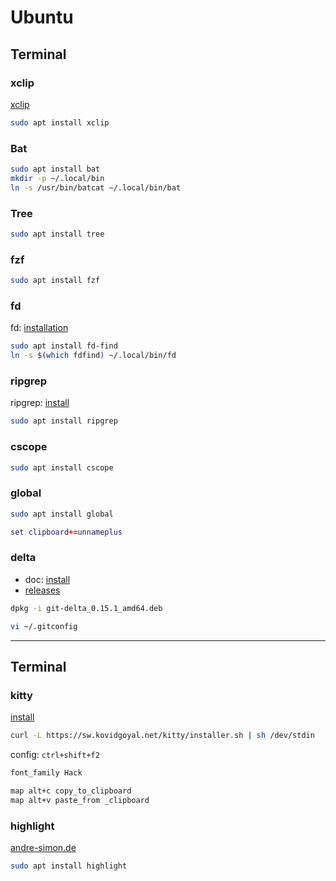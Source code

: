 # Ubuntu

## Terminal

### xclip

[xclip](https://github.com/astrand/xclip)

```bash
sudo apt install xclip
```

### Bat

```bash
sudo apt install bat
mkdir -p ~/.local/bin
ln -s /usr/bin/batcat ~/.local/bin/bat
```

### Tree

```bash
sudo apt install tree
```

### fzf

```bash
sudo apt install fzf
```

### fd

fd: [installation](https://github.com/sharkdp/fd#installation)

```bash
sudo apt install fd-find
ln -s $(which fdfind) ~/.local/bin/fd
```

### ripgrep

ripgrep: [install](https://github.com/BurntSushi/ripgrep#installation)

```bash
sudo apt install ripgrep
```

### cscope

```bash
sudo apt install cscope
```

### global

```bash
sudo apt install global
```

```lua
set clipboard+=unnameplus
```

### delta

- doc: [install](https://dandavison.github.io/delta/installation.html)
- [releases](https://github.com/dandavison/delta/releases)

```bash
dpkg -i git-delta_0.15.1_amd64.deb 
```

```bash
vi ~/.gitconfig
```

---

## Terminal

### kitty

[install](https://sw.kovidgoyal.net/kitty/binary/)

```bash
curl -L https://sw.kovidgoyal.net/kitty/installer.sh | sh /dev/stdin
```

config: `ctrl+shift+f2`

```bash
font_family Hack

map alt+c copy_to_clipboard
map alt+v paste_from _clipboard
```

### highlight

[andre-simon.de](http://www.andre-simon.de/index.php)

```bash
sudo apt install highlight
```
